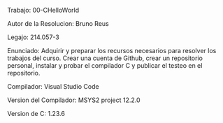 Trabajo: 00-CHelloWorld

Autor de la Resolucion: 
Bruno Reus

Legajo: 214.057-3

Enunciado: Adquirir y preparar los recursos necesarios para resolver los trabajos del curso.
Crear una cuenta de Github, crear un repositorio personal, instalar y probar el compilador C y publicar el testeo en el repositorio.


Compilador: Visual Studio Code

Version del Compilador: MSYS2 project 12.2.0

Version de C: 1.23.6
